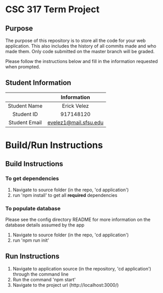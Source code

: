 # CSC 317 Term Project

## Purpose

The purpose of this repository is to store all the code for your web application. This also includes the history of all commits made and who made them. Only code submitted on the master branch will be graded.

Please follow the instructions below and fill in the information requested when prompted.

## Student Information

|               | Information           |
|:-------------:|:---------------------:|
| Student Name  | Erick Velez           |
| Student ID    | 917148120             |
| Student Email | evelez1@mail.sfsu.edu |



# Build/Run Instructions

## Build Instructions
### To get dependencies
1. Navigate to source folder (in the repo, 'cd application')
2. run 'npm install' to get all **required** dependencies

### To populate database
Please see the config directory README for more information on the database details assumed by the app
1. Navigate to source folder (in the repo, 'cd application')
2. run 'npm run init' 

## Run Instructions
1. Navigate to application source (in the repository, 'cd application') through the command line
2. Run the command 'npm start'
3. Navigate to the project url (http://localhost:3000/)
